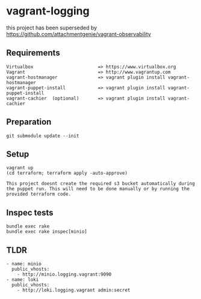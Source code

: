 #  vagrant-logging

this project has been superseded by https://github.com/attachmentgenie/vagrant-observability 

## Requirements
    Virtualbox                        => https://www.virtualbox.org
    Vagrant                           => http://www.vagrantup.com
    vagrant-hostmanager               => vagrant plugin install vagrant-hostmanager
    vagrant-puppet-install            => vagrant plugin install vagrant-puppet-install
    vagrant-cachier  (optional)       => vagrant plugin install vagrant-cachier
    
## Preparation
    git submodule update --init
    
## Setup
    vagrant up
    (cd terraform; terraform apply -auto-approve)

    This project doesnt create the required s3 bucket automatically during the puppet run. This will need to be done manually or by running the provided terraform code.

## Inspec tests

    bundle exec rake
    bundle exec rake inspec[minio] 

## TLDR
    
    - name: minio
      public_vhosts:
        - http://minio.logging.vagrant:9090
    - name: loki
      public_vhosts:
        - http://loki.logging.vagrant admin:secret
